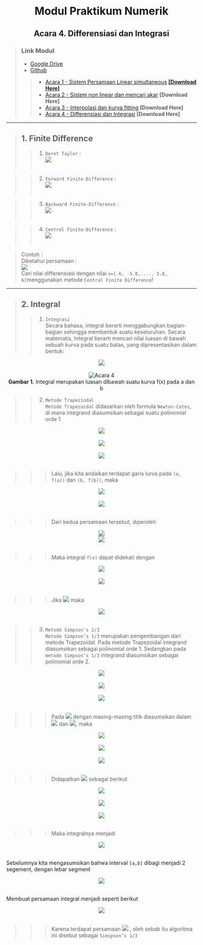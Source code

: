 <center> <h1> Modul Praktikum Numerik </h1> </center>
<center> <h2> Acara 4. Differensiasi dan Integrasi </h2> </center>

> ### Link Modul
> * [Google Drive](https://drive.google.com/drive/folders/1uMaBNZ2VWBWpx080plEPaRVnLfh66UfH?usp=sharing)
> * [Github](https://github.com/FajrulHQ/Prakt-Numerik)
>>  * [Acara 1 - Sistem Persamaan Linear simultaneous](https://github.com/FajrulHQ/Prakt-Numerik/blob/main/Acara%201/Acara%201.md) [__[Download Here]__](https://drive.google.com/drive/u/0/folders/1183IOE2AyPF-gyQVuzTEYEBTQUtLgtzp)
>>  * [Acara 2 - Sistem non linear dan mencari akar](https://github.com/FajrulHQ/Prakt-Numerik/blob/main/Acara%202/Acara%202.md) __[Download Here]__
>>  * [Acara 3 - Interpolasi dan kurva fitting](https://github.com/FajrulHQ/Prakt-Numerik/blob/main/Acara%203/Acara%203.md) __[Download Here]__
>>  * [Acara 4 - Differensiasi dan Integrasi](https://github.com/FajrulHQ/Prakt-Numerik/blob/main/Acara%204/Acara%204.md) __[Download Here]__

---

> ## 1. Finite Difference
>>  1. `Deret Taylor` : <br> <img src="https://render.githubusercontent.com/render/math?math=f(x%2B\Delta x)=f(x)%2B\frac{d f(x)}{d x} \Delta x%2B\frac{d^{2} f(x)}{d x^{2}} \frac{(\Delta x)^{2}}{2 !}%2B\frac{d^{3} f(x)}{d x^{3}} \frac{(\Delta x)^{3}}{3 !}%2B\cdots"><br><br>

>>  2. `Forward Finite-Difference` :<br> <img src="https://render.githubusercontent.com/render/math?math=f'(x)=\frac{f(x%2Bh)-f(x)}{h}"><br><br>

>>  3. `Backward Finite-Difference` :<br> <img src="https://render.githubusercontent.com/render/math?math=f'(x)=\frac{f(x)-f(x-h)}{h}"><br><br>

>>  4. `Central Finite-Difference` :<br> <img src="https://render.githubusercontent.com/render/math?math=f'(x)=\frac{f(x%2Bh)-f(x-h)}{2h}"><br><br>

> Contoh : <br> Diketahui persamaan :<br>
<img src="https://render.githubusercontent.com/render/math?math=f(x)=e^{-x^2},-6\leq x\leq6"><br> 
Cari nilai differensiasi dengan nilai `x=[-6, -5.8,...., 5.8, 6]`menggunakan metode `Central Finite Difference`!

---

> ## 2. Integral
>> 1. `Integrasi`<br>
>>Secara bahasa, integral berarti menggabungkan bagian-bagian sehingga membentuk suatu keseluruhan. Secara matematis, Integral berarti mencari nilai luasan di bawah sebuah kurva pada suatu batas, yang dipresentasikan dalam bentuk:<br>
<center>
<img src="https://render.githubusercontent.com/render/math?math=\int_a^b f(x)dx"> <br><br>
</center>

<center>
    <img alt="Acara 4" scr="https://github.com/FajrulHQ/pict/blob/main/Acara%204/Picture1.png?raw=true"><br>
    <b> Gambar 1.</b> Integral merupakan luasan dibawah suatu kurva f(x) pada a dan b
</center>

>> 2. `Metode Trapeziodal`<br>
>> `Metode Trapezoidal` didasarkan oleh formula `Newton-Cotes`, di mana integrand diasumsikan sebagai suatu polinomial orde 1

<center>
<img src="https://render.githubusercontent.com/render/math?math=\int_a^b f(x)dx\approx \int_a^b f_1(x)dx"><br><br>
<img src="https://render.githubusercontent.com/render/math?math==\int_a^b(a_0%2Ba_1x)dx"><br><br>
<img src="https://render.githubusercontent.com/render/math?math==a_0(b-a)%2Ba_1(\frac{b^2-a^2}{2})">
</center><br>

>>> Lalu, jika kita andaikan terdapat garis lurus pada `(a, f(a))` dan `(b, f(b))`, maka

<center>
<img src="https://render.githubusercontent.com/render/math?math=f(a)=f_1(a)=a_0%2Ba_1a"><br><br>
<img src="https://render.githubusercontent.com/render/math?math=f(b)=f_1(a)=a_0%2Ba_1b">
</center><br>

>>> Dari kedua persamaan tersebut, diperoleh
<center>
<img src="https://render.githubusercontent.com/render/math?math=a_1=\frac{f(b)-f(a)}{b-a}"><br>
<img src="https://render.githubusercontent.com/render/math?math=a_0=\frac{f(a)b-f(b)a}{b-a}">
</center><br>

>>> Maka integral `f(x)` dapat didekati dengan
<center>
<img src="https://render.githubusercontent.com/render/math?math=\int_a^b f_1(x)dx\approx \frac {f(a)b-f(b)a}{b-a}(b-a) %2B \frac{f(b)-f(a)}{b-a}\frac{b^2-a^2}{2} "><br><br>
<img src="https://render.githubusercontent.com/render/math?math==(b-a)\frac{f(a)%2Bf(b)}{2} ">
</center><br>

>>> Jika <img src="https://render.githubusercontent.com/render/math?math=h=\frac{b-a}{2} "> maka 
<center>
<img src="https://render.githubusercontent.com/render/math?math=\int_a^bf_1(x)dx=\frac{h}{2}[f(a)%2Bf(b)] ">
</center><br>

>> 3. `Metode Simpson's 1/3`<br>
>> `Metode Simpson’s 1/3` merupakan pengembangan dari metode Trapezoidal. Pada metode Trapezoidal integrand diasumsikan sebagai polinomial orde 1. Sedangkan pada `metode Simpson’s 1/3` integrand diasumsikan sebagai polinomial orde 2.
<center>
<img src="https://render.githubusercontent.com/render/math?math=\int_a^bf(x)dx\approx \int_a^bf_2(x)dx "><br><br>
<img src="https://render.githubusercontent.com/render/math?math==\int_a^b(a_0%2Ba_1x%2Ba_2x^2)dx "><br><br>
<img src="https://render.githubusercontent.com/render/math?math==a_0(b-a)%2Ba_1\frac{b^2-a^2}{2}%2Ba_2\frac{b^3-a^3}{3} ">
</center><br>

>>> Pada <img src="https://render.githubusercontent.com/render/math?math=a_0,a_1 \: \textrm{dan} \: a_2 "> dengan masing-masing titik diasumsikan dalam <img src="https://render.githubusercontent.com/render/math?math=(a,f(a),(\frac{a%2Bb}{2},f(\frac{a%2Bb}{2})) "> dan <img src="https://render.githubusercontent.com/render/math?math=(b,f(b)) ">, maka

<center>
<img src="https://render.githubusercontent.com/render/math?math=f(a)=f_1(a)=a_0%2Ba_1a%2Ba_2a "><br><br>
<img src="https://render.githubusercontent.com/render/math?math=f(\frac{a%2Bb}{2})=a_0%2Ba_1\frac{a%2Bb}{2}%2Babf(a)%2Bb^2f(a) "><br><br>
<img src="https://render.githubusercontent.com/render/math?math=f(b)=f_(b)=a_0%2Ba_1b%2Ba_2b ">
</center><br>

>>> Didapatkan <img src="https://render.githubusercontent.com/render/math?math=a_0,a_1 \: \textrm{dan} \: a_2 "> sebagai berikut

<center>
<img src="https://render.githubusercontent.com/render/math?math=a_0=\frac{a^2f(b)%2Babf(b)-4abf(\frac{a%2Bb}{2})%2Babf(a)%2Bb^2f(a)}{a^2-2ab%2Bb^2} "><br><br>
<img src="https://render.githubusercontent.com/render/math?math=a_0=\frac{af(a)-4af(\frac{b%2Ba}{2})%2B3af(b)%2B3bf(a)-4bf(\frac{b%2Ba}{2})%2Bbf(b)}{a^2-2ab%2Bb^2} "><br><br>
<img src="https://render.githubusercontent.com/render/math?math=a_2=\frac{2f(a)-2f(\frac{b%2Ba}{2})%2Bf(b)}{a^2-2ab%2Bb^2} ">
</center><br>

>>> Maka integralnya menjadi
<center>
<img src="https://render.githubusercontent.com/render/math?math=\int_a^bf_2(x)\approx\frac{b-a}{6}[f(a)%2B4f\frac{a%2Bb}{2}%2Bf(b)] ">
</center><br>

Sebelumnya kita mengasumsikan bahwa interval `[a,b]` dibagi menjadi 2 segement, dengan lebar segment
<center>
<img src="https://render.githubusercontent.com/render/math?math=h=\frac{b-a}{2} ">
</center><br>

Membuat persamaan integral menjadi seperti berikut
<center>
<img src="https://render.githubusercontent.com/render/math?math=\int_a^bf(x)dx=\frac{h}{3}[f(a)%2B4\sum_{i=1,3,5}^{n-1}f_i%2Bf(b)] ">
</center><br>

>>> Karena terdapat persamaan <img src="https://render.githubusercontent.com/render/math?math=\frac{h}{3} "> , oleh sebab itu algoritma ini disebut sebagai `Simspson’s 1/3`

